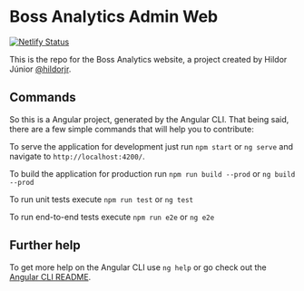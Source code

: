 # Boss Analytics Admin Web

[![Netlify Status](https://api.netlify.com/api/v1/badges/87f8d111-51b2-48b9-99aa-2af34128fa8f/deploy-status)](https://app.netlify.com/sites/boss-an/deploys)

This is the repo for the Boss Analytics website, a project created by Hildor Júnior [@hildorjr](https://github.com/hildorjr).

## Commands
So this is a Angular project, generated by the Angular CLI. That being said, there are a few simple commands that will help you to contribute:

To serve the application for development just run `npm start` or `ng serve` and navigate to `http://localhost:4200/`.

To build the application for production run `npm run build --prod` or `ng build --prod`

To run unit tests execute `npm run test` or `ng test`

To run end-to-end tests execute `npm run e2e` or `ng e2e`

## Further help

To get more help on the Angular CLI use `ng help` or go check out the [Angular CLI README](https://github.com/angular/angular-cli/blob/master/README.md).
